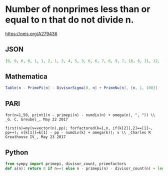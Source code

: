 # Number of nonprimes less than or equal to n that do not divide n\.
https://oeis.org/A279436
## JSON
```JSON
[0, 0, 0, 0, 1, 1, 2, 1, 3, 4, 5, 3, 6, 6, 7, 6, 9, 7, 10, 8, 11, 12, 13, 9, 14, 15, 15, 15, 18, 15, 19, 16, 20, 21, 22, 18, 24, 24, 25, 22, 27, 24, 28, 26, 27, 30, 31, 25, 32, 31, 34, 33, 36, 32, 37, 34, 39, 40, 41, 34, 42, 42, 41, 40, 45, 43, 47, 45, 48, 46, 50, 42, 51, 51, 50, 51, 54, 52, 56, 50, 55, 58, 59, 52, 60, 61, 62, 59, 64, 57, 65, 64, 67, 68, 69, 62, 71, 69, 70, 68]
```
## Mathematica
```Mathematica
Table[n - PrimePi[n] - DivisorSigma[0, n] + PrimeNu[n], {n, 1, 100}]
```
## PARI
```PARI
for(n=1,50, print1(n - primepi(n) - numdiv(n) + omega(n), ", ")) \\ _G. C. Greubel_, May 22 2017
```
```PARI
first(n)=my(v=vector(n),pp); forfactored(k=1,n, if(k[2][,2]==[1]~, pp++); v[k[1]]=k[1] - pp - numdiv(k) + omega(k)); v \\ _Charles R Greathouse IV_, May 23 2017
```
## Python
```Python
from sympy import primepi, divisor_count, primefactors
def a(n): return 0 if n==1 else n - primepi(n) - divisor_count(n) + len(primefactors(n)) # _Indranil Ghosh_, May 23 2017
```
